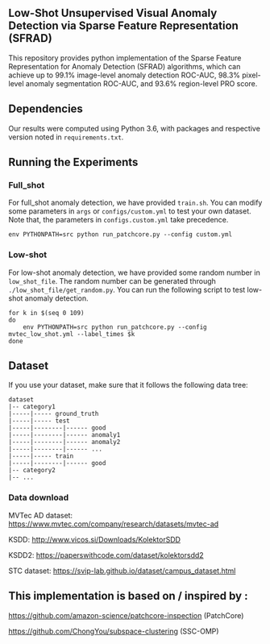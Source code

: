 
## Low-Shot Unsupervised Visual Anomaly Detection via Sparse Feature Representation (SFRAD)

This repository provides python implementation of 
the Sparse Feature Representation for Anomaly Detection (SFRAD) 
algorithms, which can achieve up to 99.1% image-level anomaly detection
ROC-AUC, 98.3% pixel-level anomaly segmentation ROC-AUC, and 93.6%
region-level PRO score.


## Dependencies
Our results were computed using Python 3.6, with packages and respective version noted in
`requirements.txt`. 

## Running the Experiments
### Full_shot
For full_shot anomaly detection, we have provided `train.sh`.
You can modify some parameters in `args` or `configs/custom.yml`
to test your own dataset. 
Note that, the parameters in `configs.custom.yml` take precedence.
```shell
env PYTHONPATH=src python run_patchcore.py --config custom.yml
```

### Low-shot
For low-shot anomaly detection, we have provided some random number
in `low_shot_file`. 
The random number 
can be generated through `./low_shot_file/get_random.py`.
You can run the following script to test low-shot anomaly detection.
```shell
for k in $(seq 0 109)
do
    env PYTHONPATH=src python run_patchcore.py --config mvtec_low_shot.yml --label_times $k
done
```


## Dataset
If you use your dataset, make sure that it follows 
the following data tree:
```shell
dataset
|-- category1
|-----|----- ground_truth
|-----|----- test
|-----|--------|------ good
|-----|--------|------ anomaly1
|-----|--------|------ anomaly2
|-----|--------|------ ...
|-----|----- train
|-----|--------|------ good
|-- category2
|-- ...
```

### Data download
MVTec AD dataset: https://www.mvtec.com/company/research/datasets/mvtec-ad

KSDD: http://www.vicos.si/Downloads/KolektorSDD

KSDD2: https://paperswithcode.com/dataset/kolektorsdd2

STC dataset: https://svip-lab.github.io/dataset/campus_dataset.html



## This implementation is based on / inspired by :

https://github.com/amazon-science/patchcore-inspection (PatchCore)

https://github.com/ChongYou/subspace-clustering (SSC-OMP)